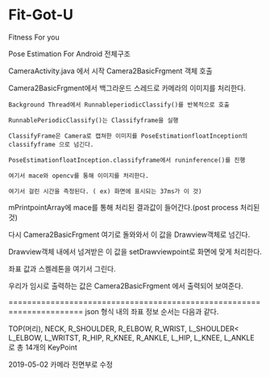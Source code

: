 # Fit-Got-U
Fitness For you


Pose Estimation For Android 전체구조

CameraActivity.java 에서 시작 Camera2BasicFrgment 객체 호출

Camera2BasicFrgment에서 백그라운드 스레드로 카메라의 이미지를 처리한다. 

	Background Thread에서 RunnableperiodicClassify()를 반복적으로 호출
	
	RunnablePeriodicClassify()는 Classifyframe을 실행
	
	ClassifyFrame은 Camera로 캡쳐한 이미지를 PoseEstimationfloatInception의 classifyframe 으로 넘긴다. 
	
	PoseEstimationfloatInception.classifyframe에서 runinference()를 진행
	
	여기서 mace와 opencv를 통해 이미지를 처리한다. 
	
	여기서 걸린 시간을 측정된다. ( ex) 화면에 표시되는 37ms가 이 것)

mPrintpointArray에 mace를 통해 처리된 결과값이 들어간다.(post process 처리된것)

다시 Camera2BasicFrgment 여기로 돌와와서 이 값을 Drawview객체로 넘긴다. 
	
Drawview객체 내에서 넘겨받은 이 값을 setDrawviewpoint로 화면에 맞게 처리한다. 

좌표 값과 스켈레톤을 여기서 그린다. 

우리가 임시로 출력하는 값은 Camera2BasicFrgment 에서 출력되어 보여준다. 

======================================================================
json 형식 내의 좌표 정보 순서는 다음과 같다.

TOP(머리), NECK, R_SHOULDER, R_ELBOW, R_WRIST, L_SHOULDER< L_ELBOW, L_WRITST, R_HIP, R_KNEE, R_ANKLE, L_HIP, L_KNEE, L_ANKLE
로 총 14개의 KeyPoint

2019-05-02 카메라 전면부로 수정







